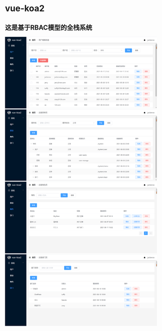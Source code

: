 # vue-koa2
## 这是基于RBAC模型的全栈系统
![image](https://github.com/Jackeroo-jianan/vue-koa2/blob/master/imgs/user.png)
![image](https://github.com/Jackeroo-jianan/vue-koa2/blob/master/imgs/menu.png)
![image](https://github.com/Jackeroo-jianan/vue-koa2/blob/master/imgs/role.png)
![image](https://github.com/Jackeroo-jianan/vue-koa2/blob/master/imgs/dept.png)
